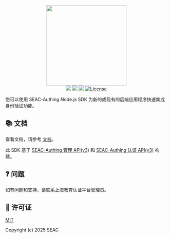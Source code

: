 <div align=center>
  <img width="250" src="https://i-sog.shec.edu.cn/shibboleth-ds/imgs/Rlogo1.png" />
</div>
<div align="center">
  <a href="javascript:;"><img src="https://img.shields.io/badge/test-passing-brightgreen" /></a>
  <a href="https://forum.authing.cn/" target="_blank"><img src="https://img.shields.io/badge/chat-forum-blue" /></a>
  <a href="https://console.authing.cn/openapi/" target="_blank"><img src="https://img.shields.io/badge/docs-passing-brightgreen" /></a>
  <a href="javascript:;"><img src="https://img.shields.io/badge/License-MIT-success" alt="License"></a>
</div>


您可以使用 SEAC-Authing Node.js SDK 为新的或现有的后端应用程序快速集成身份验证功能。

## 📚 文档

查看文档，请参考 [文档](https://docs.authing.cn/v3/reference/sdk/node/install.html)。

此 SDK 基于 [SEAC-Authing 管理 API(v3)](https://api.authing.cn/openapi/v3/management/) 和 [SEAC-Authing 认证 API(v3)](https://api.authing.cn/openapi/v3/authentication/) 构建。

## ❓ 问题

如有问题和支持，请联系上海教育认证平台管理员。
 




## 🎁 许可证

[MIT](https://opensource.org/licenses/MIT)

Copyright (c) 2025 SEAC
